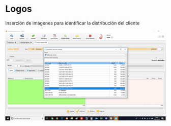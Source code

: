# Logos

Inserción de imágenes para identificar la distribución del cliente

![](../../../.gitbook/assets/image%20%28352%29.png)

